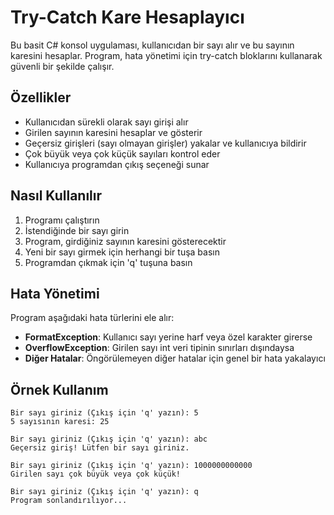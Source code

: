 # Try-Catch Kare Hesaplayıcı

Bu basit C# konsol uygulaması, kullanıcıdan bir sayı alır ve bu sayının karesini hesaplar. Program, hata yönetimi için try-catch bloklarını kullanarak güvenli bir şekilde çalışır.

## Özellikler

- Kullanıcıdan sürekli olarak sayı girişi alır
- Girilen sayının karesini hesaplar ve gösterir
- Geçersiz girişleri (sayı olmayan girişler) yakalar ve kullanıcıya bildirir
- Çok büyük veya çok küçük sayıları kontrol eder
- Kullanıcıya programdan çıkış seçeneği sunar

## Nasıl Kullanılır

1. Programı çalıştırın
2. İstendiğinde bir sayı girin
3. Program, girdiğiniz sayının karesini gösterecektir
4. Yeni bir sayı girmek için herhangi bir tuşa basın
5. Programdan çıkmak için 'q' tuşuna basın

## Hata Yönetimi

Program aşağıdaki hata türlerini ele alır:

- **FormatException**: Kullanıcı sayı yerine harf veya özel karakter girerse
- **OverflowException**: Girilen sayı int veri tipinin sınırları dışındaysa
- **Diğer Hatalar**: Öngörülemeyen diğer hatalar için genel bir hata yakalayıcı

## Örnek Kullanım

```
Bir sayı giriniz (Çıkış için 'q' yazın): 5
5 sayısının karesi: 25

Bir sayı giriniz (Çıkış için 'q' yazın): abc
Geçersiz giriş! Lütfen bir sayı giriniz.

Bir sayı giriniz (Çıkış için 'q' yazın): 1000000000000
Girilen sayı çok büyük veya çok küçük!

Bir sayı giriniz (Çıkış için 'q' yazın): q
Program sonlandırılıyor...
```

